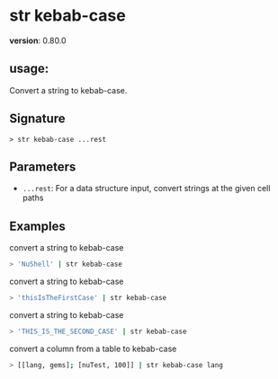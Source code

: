 # str kebab-case

**version**: 0.80.0

## **usage**:

Convert a string to kebab-case.

## Signature

`> str kebab-case ...rest`

## Parameters

- `...rest`: For a data structure input, convert strings at the given cell paths

## Examples

convert a string to kebab-case

```bash
> 'NuShell' | str kebab-case
```

convert a string to kebab-case

```bash
> 'thisIsTheFirstCase' | str kebab-case
```

convert a string to kebab-case

```bash
> 'THIS_IS_THE_SECOND_CASE' | str kebab-case
```

convert a column from a table to kebab-case

```bash
> [[lang, gems]; [nuTest, 100]] | str kebab-case lang
```

